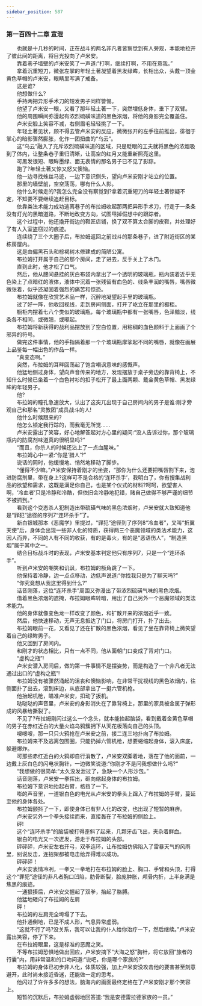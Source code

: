 ```yaml
---
sidebar_position: 587
---
```

### 第一百四十二章 宣泄  


　　也就是十几秒的时间，正在战斗的两名非凡者皆察觉到有人旁观，本能地拉开了彼此间的距离，将目光投向了卢米安。  
　　靠着巷子墙壁的卢米安笑了一声道:“打啊，继续打啊，不用在意我。”  
　　拿着沉重短刀，微张左掌的年轻土著凝望着黑发绿眸，长相出众，头戴一顶金黄色草帽的卢米安，眼睛里写满了戒备。  
　　这是谁?  
　　他想做什么?  
　　手持两把异形手术刀的短发男子同样警惕。  
　　他望了卢米安一眼，又看了那年轻土著一下，突然埋低身体，垂下了双臂。  
　　他的周围瞬间弥漫起有浓烈硫磺味道的黑色浓烟，将他的身影完全覆盖住。  
　　卢米安脸上笑容不减，右侧眉毛轻轻挑了一下。  
　　年轻土著见状，顾不得去管卢米安的反应，微微张开的左手往前推出，徘徊于掌心的暗影骤然膨胀，化作一团扭曲的“乌云”。  
　　这“乌云”融入了充斥浓烈硫磺味道的区域，只是眨眼的工夫就将黑色的浓烟吸到了体内，让整条巷子重归清晰，让高空的红月又能重新照亮这里。  
　　可黑发很短、眼眸墨绿、面无表情的那名男子已不见了影踪。  
　　跑了?年轻土著又惊又怒又懊恼。  
　　他一边寻找蛛丝马迹，一边下意识侧头，望向卢米安刚才站立的位置。  
　　那里的墙壁前，空空荡荡，哪有什么人影。  
　　他什么时候走的?我怎么完全没有察觉到?拿着沉重短刀的年轻土著惊疑不定，不知要不要继续追赶目标。  
　　依靠类法术能力成功逃离巷子的布拉姆收起那两把异形手术刀，行走于一条条没有灯光的黑暗道路，不断地改变方向，试图甩掉假想中的跟踪者。  
　　这个过程中，他还撬开街边的鞋匠店铺，换了双不算太合脚的皮鞋，并处理好了有人入室盗窃过的痕迹。  
　　连续绕了三个大圈子后，布拉姆返回之前战斗的那条巷子，进了附近街区的某栋房屋内。  
　　这是由偏黑石头和棕褐树木修建成的简陋公寓。  
　　布拉姆打开属于自己的那个房间，走了进去，反手关上了木门。  
　　直到此时，他才松了口气。  
　　然后，他从腰间悬挂的灰白布袋内拿出了一个透明的玻璃瓶，瓶内装着近乎无色染上了点暗红的液体，液体中沉着一张残留有血色的、线条丰润的嘴唇，嘴唇微微张着，似乎还凝固着强烈的痛苦和惊恐。  
　　布拉姆就像在欣赏艺术品一样，沉醉地凝望起手里的玻璃瓶。  
　　过了好一阵，他收回视线，走到房间侧面，打开了屹立在那里的橱柜。  
　　橱柜内摆着七八个类似的玻璃瓶，每个玻璃瓶中都有一张嘴唇，色泽黯淡，线条各不相同，或微翘，或嘟起。  
　　布拉姆将新获得的战利品摆放到了空白位置，用粘稠的血色颜料于上面画了个邪异的符号。  
　　做完这件事情，他的手指隔着那一个个玻璃瓶摩挲起不同的嘴唇，就像在画展上品鉴每一幅出色的作品一样。  
　　“真变态啊。”  
　　突然，布拉姆的耳畔回荡起了饱含嘲讽意味的感慨声。  
　　他猛地侧过身体，望向声音传来的地方，发现摆放于桌子旁边的靠背椅上，不知什么时候已坐着一个白色衬衫的扣子松开了最上面两颗、戴金黄色草帽、黑发绿眸的年轻男子。  
　　他?  
　　布拉姆的瞳孔急速放大，认出了这突兀出现于自己房间内的男子是谁:刚才旁观自己和那名“灵教团”成员战斗的人!  
　　他什么时候跟来的?  
　　他怎么锁定我行踪的，而我毫无所觉......  
　　卢米安露出了笑容，好心地解答起对方心里的疑问:“没人告诉过你，那个玻璃瓶内的防腐剂味道真的很明显吗?“  
　　“而且，你杀人的时候还沾上了一点血腥味。”  
　　布拉姆心中一紧:“你是‘猎人’?”  
　　说话的同时，他缓慢地、悄然地移动了脚步。  
　　“懂得不少嘛。”卢米安保持着刚才的坐姿，“那你为什么还要把嘴唇割下来，泡进防腐剂里，带在身上?这样可不是合格的‘连环杀手’，我明白了，你有搜集战利品的欲望和需求，这既是满足你自己，也是某个仪式的材料?呵呵，欲望害人啊，‘冷血者’只是冷静和冷酷，但依旧会冷静地犯错，赌自己做得不够严谨的细节不被抓到。”  
　　看到这个变态杀人犯制造出带硫磺气味的黑色浓烟时，卢米安就大致知道他是“罪犯”途径的序列7“连环杀手”了。  
　　新白银城那本《恶魔学》里提过，“罪犯“途径到了序列8“冷血者”，又叫“折翼天使”后，身体会出现一些非人化的特质，获得两三个恶魔领域的类法术能力，这因人而异，不同的人有不同的收获，有的是毒火，有的是“恶语伤人”，“制造黑烟”属于其中之一。  
　　结合目标战斗时的表现，卢米安基本判定他只有序列7，只是一个“连环杀手”。  
　　听到卢米安的嘲笑和讥讽，布拉姆的额角跳了一下。  
　　他保持着冷静，边一点点移动，边低声说道:“你找我只是为了聊天吗?”  
　　“你究竟想从我这里得到什么?”  
　　话音刚落，这位“连环杀手”周围又弥漫出了带浓烈硫磺气味的黑色浓烟。  
　　借着黑色浓烟的遮掩，布拉姆眼眸转暗，用出了自己另外一个恶魔领域的类法术能力。  
　　他的身体就像变色龙一样改变了颜色，和扩散开来的浓烟近乎一致。  
　　然后，他快速移动，无声无息抵达了门口，将房门打开，扑了出去。  
　　布拉姆眼前一花，又看见了还在扩散的黑色浓烟，看见了坐在靠背椅上微笑望着自己的绿眸男子。  
　　他又回到了房间内。  
　　和刚才的状态相比，只有一点不同，他从面朝门口变成了背对门口。  
　　“虚构之瓶”!  
　　卢米安潜入房间后，做的第一件事情不是摆姿势，而是构造了一个非凡者无法通过出口的“虚构之瓶”!  
　　布拉姆没有被骤然涌起的沮丧和懊恼影响，在非常干扰视线的黑色浓烟内，往侧面扑了出去，滚到床边，从底部拿出了一挺六管机枪。  
　　他抬起机枪，瞄准卢米安，扣动了扳机。  
　　哒哒哒的声音里，卢米安的身影消失在了靠背椅上，那里的家具被金属子弹形成的风暴给撕裂了。  
　　不见了?布拉姆刚闪过这么一个念头，就本能抬起脑袋，看到戴着金黄色草帽的男子在赤红近白的大量火焰乌鸦簇拥下从天花板落向自己的头顶。  
　　嗖嗖嗖，那一只只火鸦抢在卢米安之前，接二连三地扑向了布拉姆。  
　　布拉姆来不及逃离包围圈，只能扔掉六管机枪，想要蜷缩起身体，滚入床底，躲避爆炸。  
　　可那些赤红近白的火鸦却自行消散了，卢米安双脚着地，落在了他的面前，一边戴上灰白色的闪电状胸针，一边微笑说道:“你刚才不是问我想做什么吗?“  
　　“我想做的很简单:“太久没发泄过了，急缺一个人形沙包。”  
　　话音刚落，卢米安一拳挥出，砸向缩起身体的布拉姆。  
　　布拉姆下意识地抬起右臂，格挡了一下。  
　　嘭的声音里，一道银白色的电光从卢米安的拳头上蹿入了布拉姆的手臂，蔓延至他的身体各处。  
　　布拉姆颤抖了一下，即使身体已有非人化的改变，也出现了短暂的麻痹。  
　　卢米安另外一个拳头接续而来，直接轰在了布拉姆的侧脸上。  
　　砰!  
　　这个“连环杀手”的脑袋被打得歪斜了起来，几颗牙齿飞出，夹杂着鲜血。  
　　银白的电光又一次迸发，游走于布拉姆的头部。  
　　砰砰砰，卢米安左右开弓，双拳连环，让布拉姆仿佛陷入了雷暴天气的风雨里，别说反击，连招架都被电击给弄得难以成功。  
　　砰砰砰！  
　　卢米安表情冷冽，一拳又一拳地打在布拉姆的脸上、胸口、手臂和头顶，打得这个“罪犯”途径的非凡者胸口凹陷，肋骨断裂，脸庞肿胀，颅骨内折，上半身满是焦黑的痕迹。  
　　一通狠揍后，卢米安交握起了双拳，抬起了胳膊。  
　　他猛地砸向了布拉姆的左肩  
　　砰！  
　　布拉姆的左肩完全垮塌了下去。  
　　他扑通倒地，已是不成人形，气息异常虚弱。  
　　“这就不行了吗?没关系，我可以让我的仆人给你治疗一下，然后继续。”卢米安露出笑容，停了下来。  
　　在布拉姆眼里，这是标准的恶魔之笑。  
　　不等布拉姆恐惧地做出回应，卢米安摘下“大海之怒”胸针，将它放回“旅者的行囊”内，用非常温和的口吻问道:“说吧，你是哪个家族的?”  
　　布拉姆的身体已初步非人化，体质较强，加上卢米安没攻击他的要害甚至刻意避开，此时尚未接近昏迷，还能做一定的思考。  
　　他闪过了许许多多的想法，脑海内的画面最终定格在了卢米安刚才那个笑容上。  
　　短暂的沉默后，布拉姆虚弱地回答道:“我是安德雷拉德家族的一员。”  
